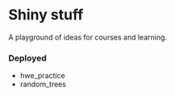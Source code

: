 # Shiny stuff

A playground of ideas for courses and learning. 

### Deployed

* hwe\_practice
* random\_trees



